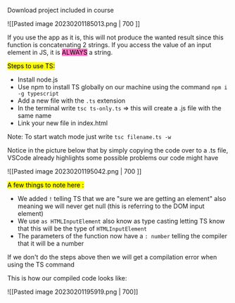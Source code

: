 Download project included in course

![[Pasted image 20230201185013.png | 700 ]]

If you use the app as it is, this will not produce the wanted result since this function is concatenating 2 strings. If you access the value of an input element in JS, it is <mark style="background: #ff79c6;">ALWAYS</mark> a string.

<mark class="hltr-coolorange">Steps to use TS: </mark>
- Install node.js
- Use npm to install TS globally on our machine using the command `npm i -g typescript`
- Add a new file with the `.ts` extension
- In the terminal write `tsc ts-only.ts` => this will create a .js file with the same name
- Link your new file in index.html

Note: To start watch mode just write `tsc filename.ts -w`

Notice in the picture below that by simply copying the code over to a .ts file, VSCode already highlights some possible problems our code might have

![[Pasted image 20230201195042.png | 700 ]]

<mark class="hltr-coolorange">A few things to note here :</mark>
- We added `!` telling TS that we are "sure we are getting an element" also meaning we will never get null (this is referring to the DOM input element)
- We use `as HTMLInputElement` also know as type casting letting TS know that this will be the type of `HTMLInputElement`
- The parameters of the function now have a `: number` telling the compiler that it will be a number

If we don't do the steps above then we will get a compilation error when using the TS command

This is how our compiled code looks like:

![[Pasted image 20230201195919.png | 700]]
